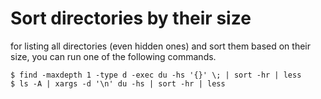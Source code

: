 # Sort directories by their size

for listing all directories (even hidden ones) and sort them based on their size, you can run one of the following commands.

```
$ find -maxdepth 1 -type d -exec du -hs '{}' \; | sort -hr | less
$ ls -A | xargs -d '\n' du -hs | sort -hr | less
```

